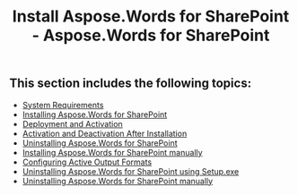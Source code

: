 ﻿---
title: Install Aspose.Words for SharePoint - Aspose.Words for SharePoint
articleTitle: Install Aspose.Words for SharePoint
linktitle: Install Aspose.Words for SharePoint
description: "This guide describes how to install Aspose.Words for SharePoint."
type: docs
weight: 40
url: /sharepoint/install-aspose-words-for-sharepoint/
---

## This section includes the following topics:

- [System Requirements](/words/sharepoint/system-requirements/)
- [Installing Aspose.Words for SharePoint](/words/sharepoint/installing-aspose-words-for-sharepoint/)
- [Deployment and Activation](/words/sharepoint/deployment-and-activation/)
- [Activation and Deactivation After Installation](/words/sharepoint/activation-and-deactivation-after-installation/)
- [Uninstalling Aspose.Words for SharePoint](/words/sharepoint/uninstalling-aspose-words-for-sharepoint/)
- [Installing Aspose.Words for SharePoint manually](/words/sharepoint/installing-aspose-words-for-sharepoint-manually/)
- [Configuring Active Output Formats](/words/sharepoint/configuring-active-output-formats/)
- [Uninstalling Aspose.Words for SharePoint using Setup.exe](/words/sharepoint/uninstalling-aspose-words-for-sharepoint-using-setup-exe/)
- [Uninstalling Aspose.Words for SharePoint manually](/words/sharepoint/uninstalling-aspose-words-for-sharepoint-manually/)
